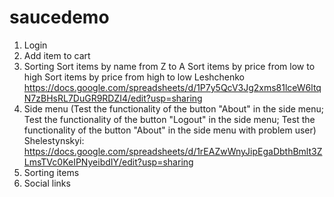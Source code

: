 # saucedemo
1. Login
2. Add item to cart
3. Sorting
  Sort items by name from Z to A
  Sort items by price from low to high
  Sort items by price from high to low
  Leshchenko https://docs.google.com/spreadsheets/d/1P7y5QcV3Jg2xms81lceW6ltqN7zBHsRL7DuGR9RDZI4/edit?usp=sharing
5. Side menu
    (Test the functionality of the button "About" in the side menu;
    Test the functionality of the button "Logout" in the side menu;
    Test the functionality of the button "About" in the side menu with problem user)
    Shelestynskyi: https://docs.google.com/spreadsheets/d/1rEAZwWnyJipEgaDbthBmlt3ZLmsTVc0KeIPNyeibdIY/edit?usp=sharing 
6. Sorting items
7. Social links

